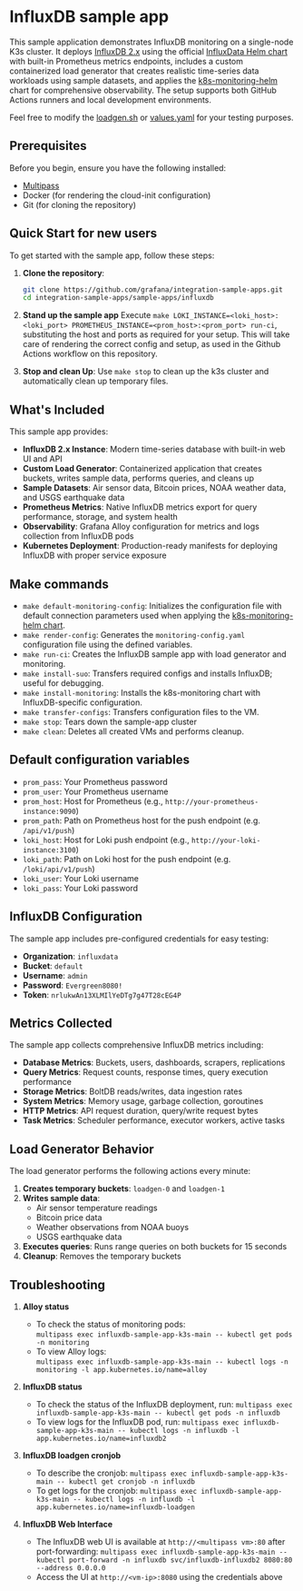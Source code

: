 # InfluxDB sample app

This sample application demonstrates InfluxDB monitoring on a single-node K3s cluster. It deploys [InfluxDB 2.x](https://hub.docker.com/_/influxdb) using the official [InfluxData Helm chart](https://helm.influxdata.com/) with built-in Prometheus metrics endpoints, includes a custom containerized load generator that creates realistic time-series data workloads using sample datasets, and applies the [k8s-monitoring-helm](https://github.com/grafana/k8s-monitoring-helm) chart for comprehensive observability. The setup supports both GitHub Actions runners and local development environments.

Feel free to modify the [loadgen.sh](./configs/loadgen.sh) or [values.yaml](./configs/values.yaml) for your testing purposes.

## Prerequisites

Before you begin, ensure you have the following installed:

- [Multipass](https://multipass.run/)
- Docker (for rendering the cloud-init configuration)
- Git (for cloning the repository)

## Quick Start for new users

To get started with the sample app, follow these steps:

1. **Clone the repository**: 
   ```sh
   git clone https://github.com/grafana/integration-sample-apps.git
   cd integration-sample-apps/sample-apps/influxdb
   ```

2. **Stand up the sample app**
   Execute `make LOKI_INSTANCE=<loki_host>:<loki_port> PROMETHEUS_INSTANCE=<prom_host>:<prom_port> run-ci`, substituting the host and ports as required for your setup.
   This will take care of rendering the correct config and setup, as used in the Github Actions workflow on this repository.

6. **Stop and clean Up**: 
   Use `make stop` to clean up the k3s cluster and automatically clean up temporary files.

## What's Included

This sample app provides:

- **InfluxDB 2.x Instance**: Modern time-series database with built-in web UI and API
- **Custom Load Generator**: Containerized application that creates buckets, writes sample data, performs queries, and cleans up
- **Sample Datasets**: Air sensor data, Bitcoin prices, NOAA weather data, and USGS earthquake data
- **Prometheus Metrics**: Native InfluxDB metrics export for query performance, storage, and system health
- **Observability**: Grafana Alloy configuration for metrics and logs collection from InfluxDB pods
- **Kubernetes Deployment**: Production-ready manifests for deploying InfluxDB with proper service exposure

## Make commands

- `make default-monitoring-config`: Initializes the configuration file with default connection parameters used when applying the [k8s-monitoring-helm chart](https://github.com/grafana/k8s-monitoring-helm).
- `make render-config`: Generates the `monitoring-config.yaml` configuration file using the defined variables.
- `make run-ci`: Creates the InfluxDB sample app with load generator and monitoring.
- `make install-suo`: Transfers required configs and installs InfluxDB; useful for debugging.
- `make install-monitoring`: Installs the k8s-monitoring chart with InfluxDB-specific configuration.
- `make transfer-configs`: Transfers configuration files to the VM.
- `make stop`: Tears down the sample-app cluster
- `make clean`: Deletes all created VMs and performs cleanup.

## Default configuration variables

- `prom_pass`: Your Prometheus password
- `prom_user`: Your Prometheus username
- `prom_host`: Host for Prometheus (e.g., `http://your-prometheus-instance:9090`)
- `prom_path`: Path on Prometheus host for the push endpoint (e.g. `/api/v1/push`)
- `loki_host`: Host for Loki push endpoint (e.g., `http://your-loki-instance:3100`)
- `loki_path`: Path on Loki host for the push endpoint (e.g. `/loki/api/v1/push`)
- `loki_user`: Your Loki username
- `loki_pass`: Your Loki password

## InfluxDB Configuration

The sample app includes pre-configured credentials for easy testing:

- **Organization**: `influxdata`
- **Bucket**: `default`
- **Username**: `admin`
- **Password**: `Evergreen8080!`
- **Token**: `nrlukwAn13XLMIlYeDTg7g47T28cEG4P`

## Metrics Collected

The sample app collects comprehensive InfluxDB metrics including:

- **Database Metrics**: Buckets, users, dashboards, scrapers, replications
- **Query Metrics**: Request counts, response times, query execution performance
- **Storage Metrics**: BoltDB reads/writes, data ingestion rates
- **System Metrics**: Memory usage, garbage collection, goroutines
- **HTTP Metrics**: API request duration, query/write request bytes
- **Task Metrics**: Scheduler performance, executor workers, active tasks

## Load Generator Behavior

The load generator performs the following actions every minute:

1. **Creates temporary buckets**: `loadgen-0` and `loadgen-1`
2. **Writes sample data**:
   - Air sensor temperature readings
   - Bitcoin price data
   - Weather observations from NOAA buoys
   - USGS earthquake data
3. **Executes queries**: Runs range queries on both buckets for 15 seconds
4. **Cleanup**: Removes the temporary buckets

## Troubleshooting

1. **Alloy status**
   - To check the status of monitoring pods:  
     `multipass exec influxdb-sample-app-k3s-main -- kubectl get pods -n monitoring`
   - To view Alloy logs:  
     `multipass exec influxdb-sample-app-k3s-main -- kubectl logs -n monitoring -l app.kubernetes.io/name=alloy`

2. **InfluxDB status**
   - To check the status of the InfluxDB deployment, run:
     `multipass exec influxdb-sample-app-k3s-main -- kubectl get pods -n influxdb`
   - To view logs for the InfluxDB pod, run:
     `multipass exec influxdb-sample-app-k3s-main -- kubectl logs -n influxdb -l app.kubernetes.io/name=influxdb2`

3. **InfluxDB loadgen cronjob**
   - To describe the cronjob:
     `multipass exec influxdb-sample-app-k3s-main -- kubectl get cronjob -n influxdb`
   - To get logs for the cronjob:
     `multipass exec influxdb-sample-app-k3s-main -- kubectl logs -n influxdb -l app.kubernetes.io/name=influxdb-loadgen`

4. **InfluxDB Web Interface**
   - The InfluxDB web UI is available at `http://<multipass vm>:80` after port-forwarding:
     `multipass exec influxdb-sample-app-k3s-main -- kubectl port-forward -n influxdb svc/influxdb-influxdb2 8080:80 --address 0.0.0.0`
   - Access the UI at `http://<vm-ip>:8080` using the credentials above
